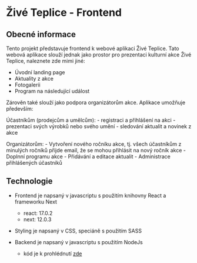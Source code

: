 # Živé Teplice - Frontend

## Obecné informace
Tento projekt představuje frontend k webové aplikaci Živé Teplice. Tato webová aplikace slouží jednak jako prostor pro prezentaci kulturní akce Živé Teplice, naleznete zde mimi jiné:

  - Úvodní landing page
  - Aktuality z akce
  - Fotogalerii
  - Program na následující událost
  
Zárověn také slouží jako podpora organizátorům akce. Aplikace umožňuje především:
  
  Účastníkům (prodejcům a umělcům):
    - registraci a přihlášení na akci
    - prezentaci svých výrobků nebo svého umění 
    - sledování aktualit a novinek z akce
  
  Organizátorům:
    - Vytvoření nového ročníku akce, tj. všech účastníkům z minulých ročníků přijde email, že se mohou přihlásit na nový ročník akce
    - Doplnní programu akce
    - Přidávání a editace aktualit
    - Administrace přihlášených účastníků
    
    
    
## Technologie
 
  - Frontend je napsaný v javascriptu s použitím knihovny React a frameworku Next
    - react: 17.0.2
    - next: 12.0.3
  
  - Styling je napsaný v CSS, speciáně s použitím SASS
    
  - Backend je napsaný v javascriptu s použitím NodeJs
    - kód je k prohlédnutí [zde](https://github.com/fialajiri/zive-teplice-backend)
    

   
